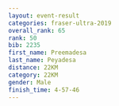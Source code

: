 ```yaml
---
layout: event-result 
categories: fraser-ultra-2019 
overall_rank: 65
rank: 50
bib: 2235
first_name: Preemadesa
last_name: Peyadesa
distance: 22KM
category: 22KM
gender: Male
finish_time: 4-57-46
---
```

